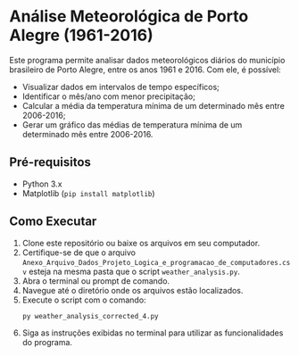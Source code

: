 
# Análise Meteorológica de Porto Alegre (1961-2016)

Este programa permite analisar dados meteorológicos diários do município brasileiro de Porto Alegre, entre os anos 1961 e 2016. Com ele, é possível:

- Visualizar dados em intervalos de tempo específicos;
- Identificar o mês/ano com menor precipitação;
- Calcular a média da temperatura mínima de um determinado mês entre 2006-2016;
- Gerar um gráfico das médias de temperatura mínima de um determinado mês entre 2006-2016.

## Pré-requisitos

- Python 3.x
- Matplotlib (`pip install matplotlib`)

## Como Executar

1. Clone este repositório ou baixe os arquivos em seu computador.
2. Certifique-se de que o arquivo `Anexo_Arquivo_Dados_Projeto_Logica_e_programacao_de_computadores.csv` esteja na mesma pasta que o script `weather_analysis.py`.
3. Abra o terminal ou prompt de comando.
4. Navegue até o diretório onde os arquivos estão localizados.
5. Execute o script com o comando:
   ```bash
   py weather_analysis_corrected_4.py
   ```
6. Siga as instruções exibidas no terminal para utilizar as funcionalidades do programa.

